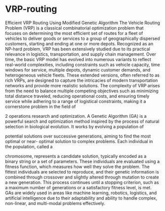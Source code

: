 # VRP-routing
Efficient VRP Routing Using Modified Genetic Algorithm
The Vehicle Routing Problem (VRP) is a classical combinatorial optimization problem
that focuses on determining the most efficient set of routes for a fleet of vehicles to deliver
goods or services to a group of geographically dispersed customers, starting and ending at
one or more depots. Recognized as an NP-hard problem, VRP has been extensively studied
due to its practical relevance in logistics, transportation, and supply chain management.
Over time, the basic VRP model has evolved into numerous variants to reflect real-world
complexities, including constraints such as vehicle capacity, time windows for service,
multiple depots, dynamic customer demands, and heterogeneous vehicle fleets. These
extended versions, often referred to as rich VRPs, are designed to capture the intricacies of
modern transportation networks and provide more realistic solutions. The complexity of
VRP arises from the need to balance multiple competing objectives such as minimizing
total distance traveled, reducing operational costs, and ensuring timely service while
adhering to a range of logistical constraints, making it a cornerstone problem in the field of

2
operations research and optimization.
A Genetic Algorithm (GA) is a powerful search and optimization method inspired by the
process of natural selection in biological evolution. It works by evolving a population of

potential solutions over successive generations, aiming to find the most optimal or near-
optimal solution to complex problems. Each individual in the population, called a

chromosome, represents a candidate solution, typically encoded as a binary string or a set
of parameters. These individuals are evaluated using a fitness function, which measures
how well they solve the problem. The fittest individuals are selected to reproduce, and their
genetic information is combined through crossover and slightly altered through mutation to
create a new generation. This process continues until a stopping criterion, such as a
maximum number of generations or a satisfactory fitness level, is met. GAs are widely used
in areas like machine learning, robotics, logistics, and artificial intelligence due to their
adaptability and ability to handle complex, non-linear, and multi-modal problems
effectively.
